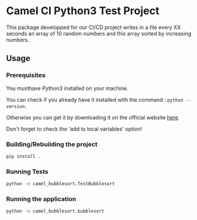 # Camel CI Python3 Test Project

This package developped for our CI/CD project writes in a file every XX seconds an array of 10 random numbers and this array sorted by increasing numbers.

## Usage

### Prerequisites

You musthave Python3 installed on your machine.

You can check if you already have it installed with the command : `python --version`.

Otherwise you can get it by downloading it on the official website [here](https://www.python.org/downloads/).

Don't forget to check the 'add to local variables' option!

### Building/Rebuilding the project

```bash
pip install .
```

### Running Tests

```bash
python -m camel_bubblesort.TestBubblesort
```

### Running the application

```bash
python -m camel_bubblesort.bubblesort
```
